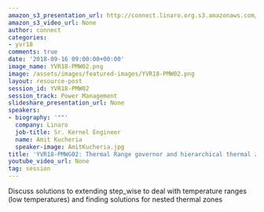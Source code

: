```yaml
---
amazon_s3_presentation_url: http://connect.linaro.org.s3.amazonaws.com/yvr18/presentations/yvr18-pmw02.pdf
amazon_s3_video_url: None
author: connect
categories:
- yvr18
comments: true
date: '2018-09-16 09:00:00+00:00'
image_name: YVR18-PMW02.png
image: /assets/images/featured-images/YVR18-PMW02.png
layout: resource-post
session_id: YVR18-PMW02
session_track: Power Management
slideshare_presentation_url: None
speakers:
- biography: '""'
  company: Linaro
  job-title: Sr. Kernel Engineer
  name: Amit Kucheria
  speaker-image: AmitKucheria.jpg
title: 'YVR18-PMWG02: Thermal Range governor and hierarchical thermal zone'
youtube_video_url: None
tag: session
---
```


Discuss solutions to extending step_wise to deal with temperature ranges (low temperatures) and finding solutions for nested thermal zones
